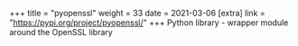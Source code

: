 +++
title = "pyopenssl"
weight = 33
date = 2021-03-06
[extra]
link = "https://pypi.org/project/pyopenssl/"
+++
Python library - wrapper module around the OpenSSL library

